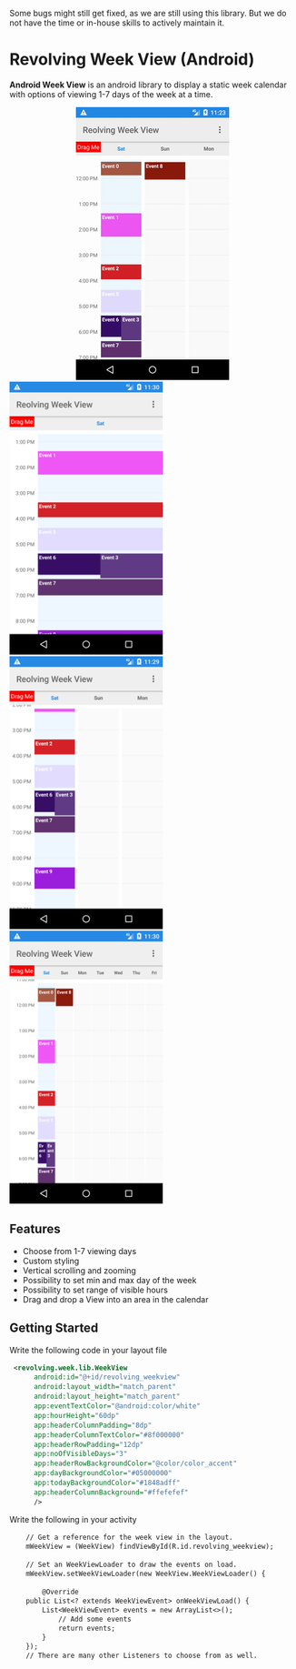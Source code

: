 Some bugs might still get fixed, as we are still using this library. But we do not have the time or in-house skills to actively maintain it.

Revolving Week View (Android)
===

**Android Week View** is an android library to display a static week calendar with options of viewing 1-7 days of the week at a time.
<div align="center">
	<img src="images/samplegif.gif"/>
</div>
<img src="images/dayview.png" alt="Day View" width="270" height="480"/>
<img src="images/3dayview.png" alt="Three Day View" width="270" height="480"/>
<img src="images/weekview.png" alt="Three Day View" width="270" height="480"/>


Features
---

* Choose from 1-7 viewing days
* Custom styling
* Vertical scrolling and zooming
* Possibility to set min and max day of the week
* Possibility to set range of visible hours
* Drag and drop a View into an area in the calendar

Getting Started
---
Write the following code in your layout file
```xml
 <revolving.week.lib.WeekView
      android:id="@+id/revolving_weekview"
      android:layout_width="match_parent"
      android:layout_height="match_parent"
      app:eventTextColor="@android:color/white"
      app:hourHeight="60dp"
      app:headerColumnPadding="8dp"
      app:headerColumnTextColor="#8f000000"
      app:headerRowPadding="12dp"
      app:noOfVisibleDays="3"
      app:headerRowBackgroundColor="@color/color_accent"
      app:dayBackgroundColor="#05000000"
      app:todayBackgroundColor="#1848adff"
      app:headerColumnBackground="#ffefefef"
      />
```

Write the following in your activity

        // Get a reference for the week view in the layout.
        mWeekView = (WeekView) findViewById(R.id.revolving_weekview);

        // Set an WeekViewLoader to draw the events on load.
        mWeekView.setWeekViewLoader(new WeekView.WeekViewLoader() {

	        @Override
		public List<? extends WeekViewEvent> onWeekViewLoad() {
		    List<WeekViewEvent> events = new ArrayList<>();
	            // Add some events
	            return events;
	        }
	    });
	    // There are many other Listeners to choose from as well.

